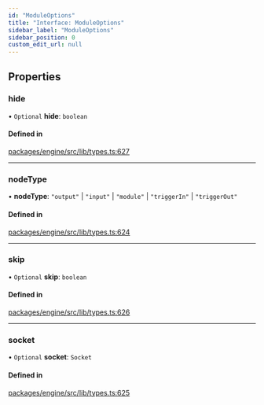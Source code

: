 ```yaml
---
id: "ModuleOptions"
title: "Interface: ModuleOptions"
sidebar_label: "ModuleOptions"
sidebar_position: 0
custom_edit_url: null
---
```


## Properties

### hide

• `Optional` **hide**: `boolean`

#### Defined in

[packages/engine/src/lib/types.ts:627](https://github.com/Oneirocom/MagickML/blob/563ea9fe/packages/engine/src/lib/types.ts#L627)

___

### nodeType

• **nodeType**: ``"output"`` \| ``"input"`` \| ``"module"`` \| ``"triggerIn"`` \| ``"triggerOut"``

#### Defined in

[packages/engine/src/lib/types.ts:624](https://github.com/Oneirocom/MagickML/blob/563ea9fe/packages/engine/src/lib/types.ts#L624)

___

### skip

• `Optional` **skip**: `boolean`

#### Defined in

[packages/engine/src/lib/types.ts:626](https://github.com/Oneirocom/MagickML/blob/563ea9fe/packages/engine/src/lib/types.ts#L626)

___

### socket

• `Optional` **socket**: `Socket`

#### Defined in

[packages/engine/src/lib/types.ts:625](https://github.com/Oneirocom/MagickML/blob/563ea9fe/packages/engine/src/lib/types.ts#L625)
